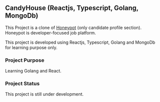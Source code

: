## CandyHouse (Reactjs, Typescript, Golang, MongoDb)

This Project is a clone of [Honeypot](https://www.honeypot.io/) (only candidate profile section). Honeypot is developer-focused job platform.

This project is developed using Reactjs, Typescript, Golang and MongoDb for learning purpose only. 

### Project Purpose

Learning Golang and React.

### Project Status

This project is still under development.

